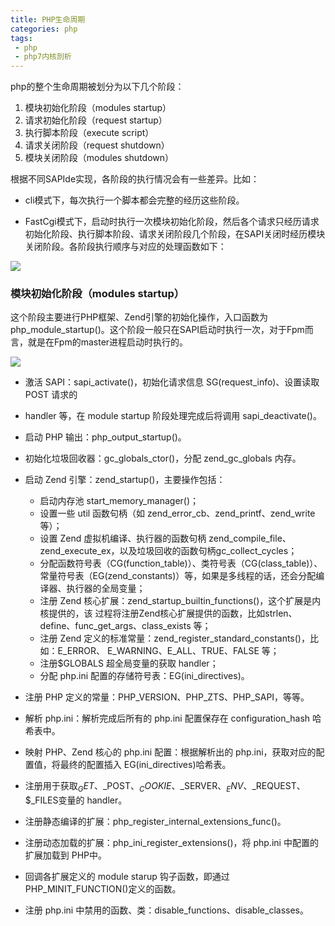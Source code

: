 ```yaml
---
title: PHP生命周期
categories: php
tags:
 - php
 - php7内核剖析
---
```


php的整个生命周期被划分为以下几个阶段：

1. 模块初始化阶段（modules startup）
2. 请求初始化阶段（request startup）
3. 执行脚本阶段（execute script）
4. 请求关闭阶段（request shutdown）
5. 模块关闭阶段（modules shutdown）

<!-- more -->

根据不同SAPIde实现，各阶段的执行情况会有一些差异。比如：

- cli模式下，每次执行一个脚本都会完整的经历这些阶段。

- FastCgi模式下，启动时执行一次模块初始化阶段，然后各个请求只经历请求初始化阶段、执行脚本阶段、请求关闭阶段几个阶段，在SAPI关闭时经历模块关闭阶段。各阶段执行顺序与对应的处理函数如下：

![](https://ws1.sinaimg.cn/large/005H70QEgy1fq9wk56rrej309r064750.jpg)

### 模块初始化阶段（modules startup）

这个阶段主要进行PHP框架、Zend引擎的初始化操作，入口函数为php_module_startup()。这个阶段一般只在SAPI启动时执行一次，对于Fpm而言，就是在Fpm的master进程启动时执行的。

![](https://ws1.sinaimg.cn/large/005H70QEgy1fq9wobt2goj30gf0gsgny.jpg)

- 激活 SAPI：sapi_activate()，初始化请求信息 SG(request_info)、设置读取 POST 请求的

- handler 等，在 module startup 阶段处理完成后将调用 sapi_deactivate()。

- 启动 PHP 输出：php_output_startup()。

- 初始化垃圾回收器：gc_globals_ctor()，分配 zend_gc_globals 内存。

- 启动 Zend 引擎：zend_startup()，主要操作包括：
	- 启动内存池 start_memory_manager()；
	- 设置一些 util 函数句柄（如 zend_error_cb、zend_printf、zend_write 等）；
	- 设置 Zend 虚拟机编译、执行器的函数句柄 zend_compile_file、zend_execute_ex，以及垃圾回收的函数句柄gc_collect_cycles；
	- 分配函数符号表（CG(function_table)）、类符号表（CG(class_table)）、常量符号表（EG(zend_constants)）等，如果是多线程的话，还会分配编译器、执行器的全局变量；
	- 注册 Zend 核心扩展：zend_startup_builtin_functions()，这个扩展是内核提供的，该
过程将注册Zend核心扩展提供的函数，比如strlen、define、func_get_args、class_exists
等；
	- 注册 Zend 定义的标准常量：zend_register_standard_constants()，比如：E_ERROR、
E_WARNING、E_ALL、TRUE、FALSE 等；
	- 注册$GLOBALS 超全局变量的获取 handler；
	- 分配 php.ini 配置的存储符号表：EG(ini_directives)。

- 注册 PHP 定义的常量：PHP_VERSION、PHP_ZTS、PHP_SAPI，等等。

- 解析 php.ini：解析完成后所有的 php.ini 配置保存在 configuration_hash 哈希表中。

- 映射 PHP、Zend 核心的 php.ini 配置：根据解析出的 php.ini，获取对应的配置值，将最终的配置插入 EG(ini_directives)哈希表。

- 注册用于获取$_GET、$_POST、$_COOKIE、$_SERVER、$_ENV、$_REQUEST、$_FILES变量的 handler。

- 注册静态编译的扩展：php_register_internal_extensions_func()。

- 注册动态加载的扩展：php_ini_register_extensions()，将 php.ini 中配置的扩展加载到 PHP中。

- 回调各扩展定义的 module starup 钩子函数，即通过 PHP_MINIT_FUNCTION()定义的函数。

- 注册 php.ini 中禁用的函数、类：disable_functions、disable_classes。